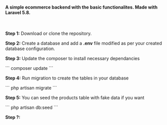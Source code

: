<h4>A simple <strong>ecommerce backend</strong> with the basic functionalites. Made with <strong>Laravel 5.8.</strong> </h4>
<br>
<p><strong>Step 1:</strong> Download or clone the repository.</p>
<p><strong>Step 2:</strong> Create a database and add a <strong>.env</strong> file modified as per your created database configuration. </p>
<p><strong>Step 3:</strong> Update the composer to install necessary dependancies</p>
```
composer update
```
<p><strong>Step 4:</strong> Run migration to create the tables in your database</p>
```
php artisan migrate
```
<p><strong>Step 5:</strong> You can seed the products table with fake data if you want</p>
```
php artisan db:seed
```
<p><strong>Step ?:</strong></p>
